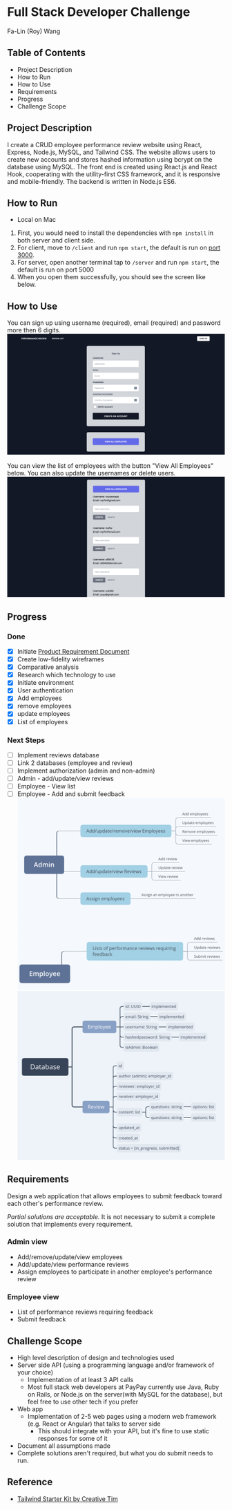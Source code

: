 # Full Stack Developer Challenge
Fa-Lin (Roy) Wang

## Table of Contents
- Project Description
- How to Run
- How to Use
- Requirements
- Progress
- Challenge Scope

## Project Description
I create a CRUD employee performance review website using React, Express, Node.js, MySQL, and Tailwind CSS. The website allows users to create new accounts and stores hashed information using bcrypt on the database using MySQL. The front end is created using React.js and React Hook, cooperating with the utility-first CSS framework, and it is responsive and mobile-friendly. The backend is written in Node.js ES6.

## How to Run
- Local on Mac
1. First, you would need to install the dependencies with `npm install` in both server and client side.
2. For client, move to `/client` and run `npm start`, the default is run on [port 3000](http://localhost:3000/).
3. For server, open another terminal tap to `/server` and run `npm start`, the default is run on port 5000
4. When you open them successfully, you should see the screen like below.

## How to Use
You can sign up using username (required), email (required) and password more then 6 digits.
![](assets/signup.png)

You can view the list of employees with the button "View All Employees" below.
You can also update the usernames or delete users.
![](assets/view.png)


## Progress
### Done
 - [x] Initiate [Product Requirement Document](assets/PerfomanceReview_PRD.docx)
 - [x] Create low-fidelity wireframes
 - [x] Comparative analysis
 - [x] Research which technology to use
 - [x] Initiate environment
 - [x] User authentication
 - [x] Add employees
 - [x] remove employees
 - [x] update employees
 - [x] List of employees

### Next Steps
 - [ ] Implement reviews database
 - [ ] Link 2 databases (employee and review)
 - [ ] Implement authorization (admin and non-admin)
 - [ ] Admin - add/update/view reviews
 - [ ] Employee - View list
 - [ ] Employee - Add and submit feedback
![](assets/tasks.png)
![](assets/database.png)

## Requirements
Design a web application that allows employees to submit feedback toward each other's performance review.

*Partial solutions are acceptable.*  It is not necessary to submit a complete solution that implements every requirement.
### Admin view
* Add/remove/update/view employees
* Add/update/view performance reviews
* Assign employees to participate in another employee's performance review

### Employee view
* List of performance reviews requiring feedback
* Submit feedback



## Challenge Scope
* High level description of design and technologies used
* Server side API (using a programming language and/or framework of your choice)
  * Implementation of at least 3 API calls
  * Most full stack web developers at PayPay currently use Java, Ruby on Rails, or Node.js on the server(with MySQL for the database), but feel free to use other tech if you prefer
* Web app
  * Implementation of 2-5 web pages using a modern web framework (e.g. React or Angular) that talks to server side
    * This should integrate with your API, but it's fine to use static responses for some of it 
* Document all assumptions made
* Complete solutions aren't required, but what you do submit needs to run.

## Reference
- [Tailwind Starter Kit by Creative Tim](https://www.creative-tim.com)
